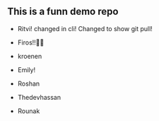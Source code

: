 ## This is a funn demo repo

- Ritvi! changed in cli! Changed to show git pull!


- Firos!!🙌🏻

- kroenen


- Emily!

- Roshan
  
- Thedevhassan

- Rounak
